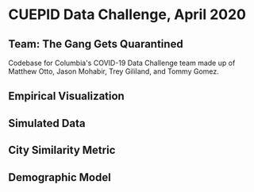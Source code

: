 # CUEPID Data Challenge, April 2020
## Team: The Gang Gets Quarantined
Codebase for Columbia's COVID-19 Data Challenge team made up of Matthew Otto, Jason Mohabir, Trey Gililand, and Tommy Gomez.

## Empirical Visualization

## Simulated Data

## City Similarity Metric

## Demographic Model
